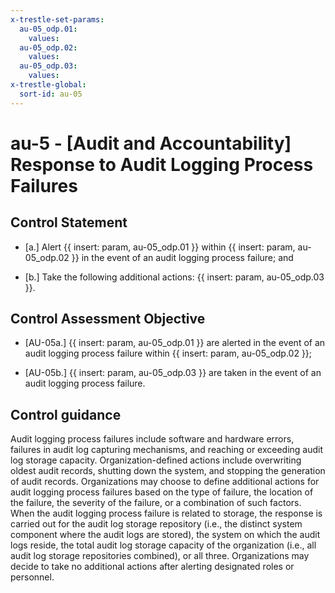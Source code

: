 ```yaml
---
x-trestle-set-params:
  au-05_odp.01:
    values:
  au-05_odp.02:
    values:
  au-05_odp.03:
    values:
x-trestle-global:
  sort-id: au-05
---
```


# au-5 - \[Audit and Accountability\] Response to Audit Logging Process Failures

## Control Statement

- \[a.\] Alert {{ insert: param, au-05_odp.01 }} within {{ insert: param, au-05_odp.02 }} in the event of an audit logging process failure; and

- \[b.\] Take the following additional actions: {{ insert: param, au-05_odp.03 }}.

## Control Assessment Objective

- \[AU-05a.\]  {{ insert: param, au-05_odp.01 }} are alerted in the event of an audit logging process failure within {{ insert: param, au-05_odp.02 }};

- \[AU-05b.\]  {{ insert: param, au-05_odp.03 }} are taken in the event of an audit logging process failure.

## Control guidance

Audit logging process failures include software and hardware errors, failures in audit log capturing mechanisms, and reaching or exceeding audit log storage capacity. Organization-defined actions include overwriting oldest audit records, shutting down the system, and stopping the generation of audit records. Organizations may choose to define additional actions for audit logging process failures based on the type of failure, the location of the failure, the severity of the failure, or a combination of such factors. When the audit logging process failure is related to storage, the response is carried out for the audit log storage repository (i.e., the distinct system component where the audit logs are stored), the system on which the audit logs reside, the total audit log storage capacity of the organization (i.e., all audit log storage repositories combined), or all three. Organizations may decide to take no additional actions after alerting designated roles or personnel.
